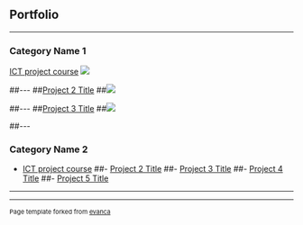 ## Portfolio

---

### Category Name 1 

[ICT project course](/sample_page)
<img src="images/dummy_thumbnail.jpg?raw=true"/>

##---
##[Project 2 Title](/pdf/sample_presentation.pdf)
##<img src="images/dummy_thumbnail.jpg?raw=true"/>

##---
##[Project 3 Title](http://example.com/)
##<img src="images/dummy_thumbnail.jpg?raw=true"/>

##---

### Category Name 2

- [ICT project course](http://example.com/)
##- [Project 2 Title](http://example.com/)
##- [Project 3 Title](http://example.com/)
##- [Project 4 Title](http://example.com/)
##- [Project 5 Title](http://example.com/)

---




---
<p style="font-size:11px">Page template forked from <a href="https://github.com/evanca/quick-portfolio">evanca</a></p>
<!-- Remove above link if you don't want to attibute -->
